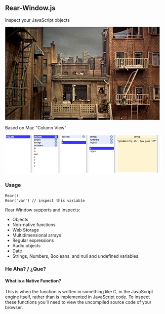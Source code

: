 ## Rear-Window.js

Inspect your JavaScript objects

![Rear Window, Alfred Hitchcock, 1954](https://github.com/lukes/rear-window.js/raw/master/rearwindow.jpg)

Based on Mac "Column View"

![Screen Cap](https://github.com/lukes/rear-window.js/raw/master/screen.png)

### Usage

    Rear()
    Rear('var') // inspect this variable

Rear Window supports and inspects:

* Objects
* Non-native functions
* Web Storage
* Multidimensional arrays
* Regular expressions
* Audio objects
* Date
* Strings, Numbers, Booleans, and null and undefined variables

### He Aha? / ¿Que?

#### What is a Native Function? 

This is when the function is written in something like C, in the JavaScript engine itself, rather than is implemented in JavaScript code. To inspect these functions you'll need to view the uncompiled source code of your browser.
